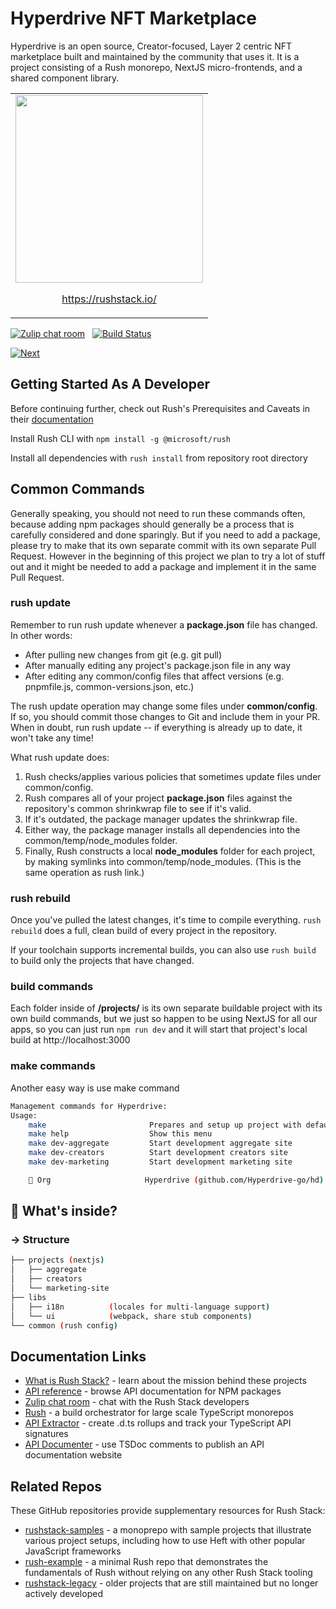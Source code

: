 # Hyperdrive NFT Marketplace

Hyperdrive is an open source, Creator-focused, Layer 2 centric NFT marketplace built and maintained by the community that uses it. It is a project consisting of a Rush monorepo, NextJS micro-frontends, and a shared component library.

<table><tr><td>
<a href="https://rushstack.io/"><img src="https://rushstack.io/images/rushstack.svg" width="300px" /></a>
<p align="center"><a href="https://rushstack.io/">https://rushstack.io/</a></p>
</td></tr></table>

[![Zulip chat room](https://img.shields.io/badge/zulip-join_chat-brightgreen.svg)](https://rushstack.zulipchat.com/) &nbsp; [![Build Status](https://github.com/microsoft/rushstack/actions/workflows/ci.yml/badge.svg?branch=main)](https://github.com/microsoft/rushstack/actions/workflows/ci.yml?query=branch%3Amain)

[![Next](https://github.com/jalbertsr/logo-badge-images/blob/master/img/rsz_nextjs.png?raw=true)](https://vercel.com/)

## Getting Started As A Developer

Before continuing further, check out Rush's Prerequisites and Caveats in their [documentation](https://rushjs.io/pages/developer/new_developer/)

Install Rush CLI with `npm install -g @microsoft/rush`

Install all dependencies with `rush install` from repository root directory

## Common Commands

Generally speaking, you should not need to run these commands often, because adding npm packages should generally be a process that is carefully considered and done sparingly. But if you need to add a package, please try to make that its own separate commit with its own separate Pull Request. However in the beginning of this project we plan to try a lot of stuff out and it might be needed to add a package and implement it in the same Pull Request.

### rush update

Remember to run rush update whenever a **package.json** file has changed. In other words:

- After pulling new changes from git (e.g. git pull)
- After manually editing any project's package.json file in any way
- After editing any common/config files that affect versions (e.g. pnpmfile.js, common-versions.json, etc.)

The rush update operation may change some files under **common/config**. If so, you should commit those changes to Git and include them in your PR. When in doubt, run rush update -- if everything is already up to date, it won't take any time!

What rush update does:

1. Rush checks/applies various policies that sometimes update files under common/config.
2. Rush compares all of your project **package.json** files against the repository's common shrinkwrap file to see if it's valid.
3. If it's outdated, the package manager updates the shrinkwrap file.
4. Either way, the package manager installs all dependencies into the common/temp/node_modules folder.
5. Finally, Rush constructs a local **node_modules** folder for each project, by making symlinks into common/temp/node_modules. (This is the same operation as rush link.)

### rush rebuild

Once you've pulled the latest changes, it's time to compile everything. `rush rebuild` does a full, clean build of every project in the repository.

If your toolchain supports incremental builds, you can also use `rush build` to build only the projects that have changed.

### build commands

Each folder inside of **/projects/** is its own separate buildable project with its own build commands, but we just so happen to be using NextJS for all our apps, so you can just run `npm run dev` and it will start that project's local build at http://localhost:3000

### make commands
Another easy way is use make command 
```bash
Management commands for Hyperdrive:
Usage:
    make                       Prepares and setup up project with default settings
    make help                  Show this menu
    make dev-aggregate         Start development aggregate site
    make dev-creators          Start development creators site
    make dev-marketing         Start development marketing site

    🏢 Org                     Hyperdrive (github.com/Hyperdrive-go/hd)
```

## 🤔 What's inside?

### → Structure

```bash
├── projects (nextjs) 
│   ├── aggregate       
│   ├── creators        
│   └── marketing-site  
├── libs
│   ├── i18n          (locales for multi-language support)
│   └── ui            (webpack, share stub components)
└── common (rush config)
```

## Documentation Links

- [What is Rush Stack?](https://rushstack.io/) - learn about the mission behind these projects
- [API reference](https://api.rushstack.io/) - browse API documentation for NPM packages
- [Zulip chat room](https://rushstack.zulipchat.com/) - chat with the Rush Stack developers
- [Rush](https://rushjs.io/) - a build orchestrator for large scale TypeScript monorepos
- [API Extractor](https://api-extractor.com/) - create .d.ts rollups and track your TypeScript API signatures
- [API Documenter](https://api-extractor.com/pages/setup/generating_docs/) - use TSDoc comments to publish an API documentation website

## Related Repos

These GitHub repositories provide supplementary resources for Rush Stack:

- [rushstack-samples](https://github.com/microsoft/rushstack-samples) - a monoprepo with sample projects that
  illustrate various project setups, including how to use Heft with other popular JavaScript frameworks
- [rush-example](https://github.com/microsoft/rush-example) - a minimal Rush repo that demonstrates the fundamentals
  of Rush without relying on any other Rush Stack tooling
- [rushstack-legacy](https://github.com/microsoft/rushstack-legacy) - older projects that are still maintained
  but no longer actively developed
